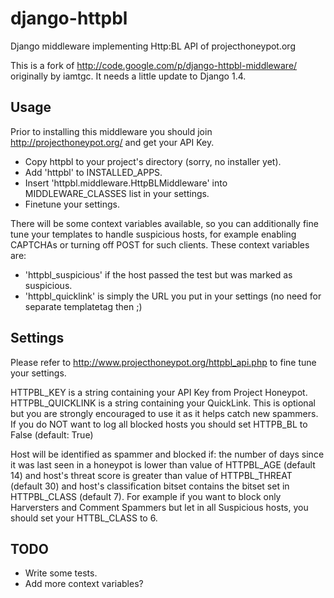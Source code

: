 django-httpbl
=============

Django middleware implementing Http:BL API of projecthoneypot.org

This is a fork of http://code.google.com/p/django-httpbl-middleware/ originally by iamtgc. It needs a little update to Django 1.4.

Usage
-----

Prior to installing this middleware you should join http://projecthoneypot.org/
and get your API Key.

* Copy httpbl to your project's directory (sorry, no installer yet).
* Add 'httpbl' to INSTALLED_APPS.
* Insert 'httpbl.middleware.HttpBLMiddleware' into MIDDLEWARE_CLASSES list in your settings.
* Finetune your settings.

There will be some context variables available, so you can additionally fine tune your templates to handle suspicious hosts, for example enabling CAPTCHAs or turning off POST for such clients.
These context variables are:
* 'httpbl_suspicious' if the host passed the test but was marked as suspicious.
* 'httpbl_quicklink' is simply the URL you put in your settings (no need for separate templatetag then ;)

Settings
--------

Please refer to http://www.projecthoneypot.org/httpbl_api.php to fine tune your settings.

HTTPBL_KEY is a string containing your API Key from Project Honeypot.
HTTPBL_QUICKLINK is a string containing your QuickLink. This is optional but you are strongly encouraged to use it as it helps catch new spammers.
If you do NOT want to log all blocked hosts you should set HTTPB_BL to False (default: True)

Host will be identified as spammer and blocked if:
the number of days since it was last seen in a honeypot is lower than value of HTTPBL_AGE (default 14)
and host's threat score is greater than value of HTTPBL_THREAT (default 30)
and host's classification bitset contains the bitset set in HTTPBL_CLASS (default 7).
For example if you want to block only Harversters and Comment Spammers but let in all Suspicious hosts,
you should set your HTTBL_CLASS to 6.

TODO
----

* Write some tests.
* Add more context variables?